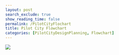```yaml
---
layout: post
search_exclude: true
show_reading_time: false
permalink: /PilotCityFlochart
title: Pilot City Flowchart
categories: [PilotCityDesignPlanning, Flowchart]
---
```

[![](https://mermaid.ink/img/pako:eNqFlMFuozAQhl_F8mlXKi-Qw0pdsZGqBikS2UsNB9dMwI2xkW2oUNV374AhkCqoOZD_93wD42HMBxWmALqjZ2XeRcWtJ6c40wR_qUf3ix2teQPhybMUF3M-579JFP0hsXTCdGD7wF7tGDwqrrXUZYjNLuRBB8o0NWg_ZS4LI3AC56-pk5kyG2X6deLsx_C_jquWe2l0CC9-DD95sKtouLr2tbS8qUhGn6Enj8LLTnoJLqMB-L61iMTc80fNVe-kY4Mhs8u3UrCPF6iMKsA-aSyjk_Du2GqVLMurmyxq1cCI_HdgU28sVskGTSaTb_Bp7zzUMThZahYMCW4rIzmkHnsFZc-SA5n13cpuX15E_nJxAV2w6X-I59v03hrcOOKz-IFPDgnOqnJDWUHdLWoZGuyWln7ybNBjcJ12A2M7r_DQ2u_wurTV8EXkKJXxbLySY8Ud5JvovlXqwFstKjZIEvTdh9yMMG4fvJXCsZPF7s4u38T3AMUrkmErs5t4bDZ9oDXYmssCT__HsJxRX0ENGd2hLLi9DMfgEzneepP2WtCdty08UGvasqK7M1cOXdsUOCGx5HiW6hlpuH4xpr5CUEic0yR8a8ZPzucXGvJu0Q?type=png)](https://mermaid.live/edit#pako:eNqFlMFuozAQhl_F8mlXKi-Qw0pdsZGqBikS2UsNB9dMwI2xkW2oUNV374AhkCqoOZD_93wD42HMBxWmALqjZ2XeRcWtJ6c40wR_qUf3ix2teQPhybMUF3M-579JFP0hsXTCdGD7wF7tGDwqrrXUZYjNLuRBB8o0NWg_ZS4LI3AC56-pk5kyG2X6deLsx_C_jquWe2l0CC9-DD95sKtouLr2tbS8qUhGn6Enj8LLTnoJLqMB-L61iMTc80fNVe-kY4Mhs8u3UrCPF6iMKsA-aSyjk_Du2GqVLMurmyxq1cCI_HdgU28sVskGTSaTb_Bp7zzUMThZahYMCW4rIzmkHnsFZc-SA5n13cpuX15E_nJxAV2w6X-I59v03hrcOOKz-IFPDgnOqnJDWUHdLWoZGuyWln7ybNBjcJ12A2M7r_DQ2u_wurTV8EXkKJXxbLySY8Ud5JvovlXqwFstKjZIEvTdh9yMMG4fvJXCsZPF7s4u38T3AMUrkmErs5t4bDZ9oDXYmssCT__HsJxRX0ENGd2hLLi9DMfgEzneepP2WtCdty08UGvasqK7M1cOXdsUOCGx5HiW6hlpuH4xpr5CUEic0yR8a8ZPzucXGvJu0Q)